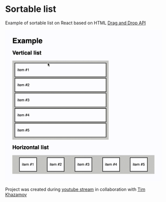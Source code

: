 Sortable list
=============

Example of sortable list on React based on HTML [Drag and Drop API](https://developer.mozilla.org/en-US/docs/Web/API/HTML_Drag_and_Drop_API)

![demo](./demo.gif)

Project was created during [youtube stream](https://www.youtube.com/watch?v=z3jzc1dgpAc) in collaboration with [Tim Khazamov](https://github.com/nanot1m/)